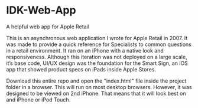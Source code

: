 # IDK-Web-App
A helpful web app for Apple Retail

This is an asynchronous web application I wrote for Apple Retail in 2007.
It was made to provide a quick reference for Specialists to common
questions in a retail environment. It ran on an iPhone with a native look 
and responsiveness.  Although this iteration was not deployed on
a large scale, it’s base code, UI/UX design was the foundation for the
Smart Sign, an iOS app that showed product specs on iPads inside Apple Stores.

Download this entire repo and open the "index.html" file inside 
the project folder in a browser.  This will run on most desktop browsers.  However, 
it was designed to be viewed on 2nd iPhone. That means that it will look best on 
and iPhone or iPod Touch. 
